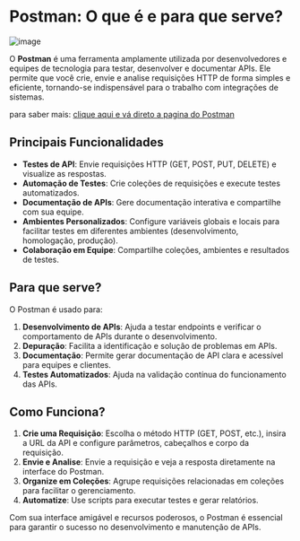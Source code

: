 # Postman: O que é e para que serve?

![image](https://github.com/user-attachments/assets/40912099-efbe-4fb1-81e0-a1c1a40811f6)


O **Postman** é uma ferramenta amplamente utilizada por desenvolvedores e equipes de tecnologia para testar, desenvolver e documentar APIs. Ele permite que você crie, envie e analise requisições HTTP de forma simples e eficiente, tornando-se indispensável para o trabalho com integrações de sistemas.

para saber mais: [clique aqui e vá direto a pagina do Postman](https://www.postman.com/product/what-is-postman/)

## Principais Funcionalidades

- **Testes de API**: Envie requisições HTTP (GET, POST, PUT, DELETE) e visualize as respostas.
- **Automação de Testes**: Crie coleções de requisições e execute testes automatizados.
- **Documentação de APIs**: Gere documentação interativa e compartilhe com sua equipe.
- **Ambientes Personalizados**: Configure variáveis globais e locais para facilitar testes em diferentes ambientes (desenvolvimento, homologação, produção).
- **Colaboração em Equipe**: Compartilhe coleções, ambientes e resultados de testes.

## Para que serve?

O Postman é usado para:

1. **Desenvolvimento de APIs**: Ajuda a testar endpoints e verificar o comportamento de APIs durante o desenvolvimento.
2. **Depuração**: Facilita a identificação e solução de problemas em APIs.
3. **Documentação**: Permite gerar documentação de API clara e acessível para equipes e clientes.
4. **Testes Automatizados**: Ajuda na validação contínua do funcionamento das APIs.

## Como Funciona?

1. **Crie uma Requisição**: Escolha o método HTTP (GET, POST, etc.), insira a URL da API e configure parâmetros, cabeçalhos e corpo da requisição.
2. **Envie e Analise**: Envie a requisição e veja a resposta diretamente na interface do Postman.
3. **Organize em Coleções**: Agrupe requisições relacionadas em coleções para facilitar o gerenciamento.
4. **Automatize**: Use scripts para executar testes e gerar relatórios.

Com sua interface amigável e recursos poderosos, o Postman é essencial para garantir o sucesso no desenvolvimento e manutenção de APIs.
